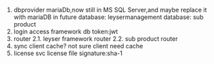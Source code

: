 1. dbprovider
	mariaDb,now still in MS SQL Server,and maybe replace it with mariaDB in future
	database: leysermanagement
	database: sub product	
2. login
	access framework db
	token:jwt
2. router
	2.1. leyser framework router
	2.2. sub product router
3. sync client cache? not sure client need cache
4. license svc
	license file signature:sha-1
	